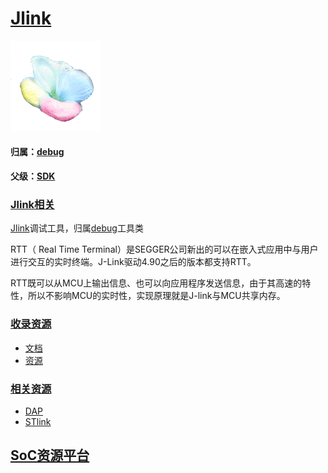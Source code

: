 ﻿# [Jlink](https://github.com/sochub/Jlink) 
[![sites](SoC/qitas.png)](http://www.qitas.cn) 
#### 归属：[debug](https://github.com/sochub/debug) 
#### 父级：[SDK](https://github.com/sochub/SDK) 

### [Jlink相关](https://github.com/sochub/Jlink/wiki)

 [Jlink](https://github.com/sochub/Jlink)调试工具，归属[debug](https://github.com/socyun/debug)工具类

RTT（ Real Time Terminal）是SEGGER公司新出的可以在嵌入式应用中与用户进行交互的实时终端。J-Link驱动4.90之后的版本都支持RTT。

RTT既可以从MCU上输出信息、也可以向应用程序发送信息，由于其高速的特性，所以不影响MCU的实时性，实现原理就是J-link与MCU共享内存。

### [收录资源](https://github.com/sochub/Jlink)

* [文档](docs/)
* [资源](src/)

### [相关资源](https://github.com/sochub)

* [DAP](https://github.com/sochub/DAP) 
* [STlink](https://github.com/sochub/STlink)

##  [SoC资源平台](http://www.qitas.cn)
